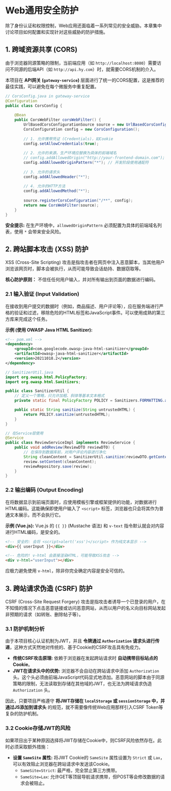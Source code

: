 # Web通用安全防护

除了身份认证和权限控制，Web应用还面临着一系列常见的安全威胁。本章集中讨论项目如何配置和实现针对这些威胁的防护措施。

## 1. 跨域资源共享 (CORS)

由于浏览器同源策略的限制，当前端应用（如 `http://localhost:8080`）需要访问不同源的后端API（如 `http://api.hy.com`）时，就需要CORS机制的介入。

本项目在 **API网关 (`gateway-service`)** 层面进行了统一的CORS配置，这是推荐的最佳实践，可以避免在每个微服务中重复配置。

```java
// CorsConfig.java in gateway-service
@Configuration
public class CorsConfig {
    
    @Bean
    public CorsWebFilter corsWebFilter() {
        UrlBasedCorsConfigurationSource source = new UrlBasedCorsConfigurationSource();
        CorsConfiguration config = new CorsConfiguration();
        
        // 1. 允许携带凭证 (Credentials)，如Cookie
        config.setAllowCredentials(true);
        
        // 2. 允许的来源。生产环境应替换为具体的前端域名
        // config.addAllowedOrigin("http://your-frontend-domain.com");
        config.addAllowedOriginPattern("*"); // 开发阶段使用通配符
        
        // 3. 允许的请求头
        config.addAllowedHeader("*");
        
        // 4. 允许的HTTP方法
        config.addAllowedMethod("*");
        
        source.registerCorsConfiguration("/**", config);
        return new CorsWebFilter(source);
    }
}
```

**安全提示:** 在生产环境中，`allowedOriginPattern` 必须配置为具体的前端域名列表，使用 `*` 会带来安全风险。

## 2. 跨站脚本攻击 (XSS) 防护

XSS (Cross-Site Scripting) 攻击是指攻击者在网页中注入恶意脚本，当其他用户浏览该网页时，脚本会被执行，从而可能导致会话劫持、数据窃取等。

**核心防护原则：** 不信任任何用户输入，并对所有输出到页面的数据进行编码。

### 2.1 输入验证 (Input Validation)

在接收到用户提交的数据时（例如，商品描述、用户评论等），应在服务端进行严格的验证和过滤，移除危险的HTML标签和JavaScript事件。可以使用成熟的第三方库来完成这个任务。

**示例 (使用 OWASP Java HTML Sanitizer):**
```xml
<!-- pom.xml -->
<dependency>
    <groupId>com.googlecode.owasp-java-html-sanitizer</groupId>
    <artifactId>owasp-java-html-sanitizer</artifactId>
    <version>20211018.2</version>
</dependency>
```
```java
// SanitizerUtil.java
import org.owasp.html.PolicyFactory;
import org.owasp.html.Sanitizers;

public class SanitizerUtil {
    // 定义一个策略，只允许加粗、斜体等基本文本格式
    private static final PolicyFactory POLICY = Sanitizers.FORMATTING.and(Sanitizers.BLOCKS);

    public static String sanitize(String untrustedHTML) {
        return POLICY.sanitize(untrustedHTML);
    }
}

// 在Service层使用
@Service
public class ReviewServiceImpl implements ReviewService {
    public void addReview(ReviewDTO reviewDTO) {
        // 在保存到数据库前，对用户评论内容进行净化
        String cleanContent = SanitizerUtil.sanitize(reviewDTO.getContent());
        review.setContent(cleanContent);
        reviewRepository.save(review);
    }
}
```

### 2.2 输出编码 (Output Encoding)

在将数据显示到前端页面时，应使用模板引擎或框架提供的功能，对数据进行HTML编码。这能确保即使用户输入了 `<script>` 标签，浏览器也只会将其作为普通文本展示，而不会执行它。

**示例 (Vue.js):**
Vue.js 的 `{{ }}` (Mustache 语法) 和 `v-text` 指令默认就会对内容进行HTML编码，是安全的。
```html
<!-- 安全的: 会将 <script>alert('xss')</script> 作为纯文本显示 -->
<div>{{ userInput }}</div>

<!-- 危险的! v-html 会直接渲染HTML，可能导致XSS攻击 -->
<div v-html="userInput"></div> 
```
应极力避免使用 `v-html`，除非你完全确定内容是安全可信的。

## 3. 跨站请求伪造 (CSRF) 防护

CSRF (Cross-Site Request Forgery) 攻击是指攻击者诱导一个已登录的用户，在不知情的情况下点击恶意链接或访问恶意网站，从而以用户的名义向目标网站发起非预期的请求（如转账、删除帖子等）。

### 3.1 防护机制分析

由于本项目核心认证机制为JWT，并且 **令牌通过 `Authorization` 请求头进行传递**，这种方式天然地对传统的、基于Cookie的CSRF攻击具有免疫力。

*   **传统CSRF攻击原理:** 依赖于浏览器在发起跨站请求时 **自动携带目标站点的Cookie**。
*   **JWT在请求头中的优势:** 浏览器不会自动在跨站请求中添加 `Authorization` 头。这个头必须由前端JavaScript代码显式地添加。恶意网站的脚本由于同源策略的限制，无法读取到存储在其他域的JWT，也无法为跨域请求伪造 `Authorization` 头。

因此，只要项目严格遵守 **将JWT存储在 `localStorage` 或 `sessionStorage` 中，并通过JS添加到请求头** 的规范，就不需要像传统Web应用那样引入CSRF Token等复杂的防护机制。

### 3.2 Cookie存储JWT的风险

如果项目出于某种原因选择将JWT存储在Cookie中，则CSRF风险依然存在。此时必须采取额外措施：
*   **设置 `SameSite` 属性:** 将JWT Cookie的 `SameSite` 属性设置为 `Strict` 或 `Lax`，可以有效阻止浏览器在跨站请求中发送该Cookie。
    *   `SameSite=Strict`: 最严格，完全禁止第三方携带。
    *   `SameSite=Lax`: 允许GET等顶层导航请求携带，但POST等会修改数据的请求会被阻止。 